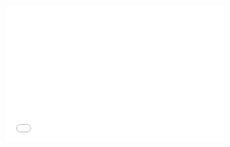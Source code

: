 <iframe width="100%" height="315" src="qgis2web/index.html" frameborder="0" allowfullscreen=""></iframe>

